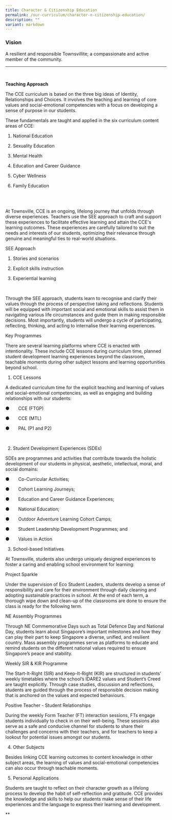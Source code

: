 ```yaml
---
title: Character & Citizenship Education
permalink: /our-curriculum/character-n-citizenship-education/
description: ""
variant: markdown
---
```

<h3>Vision</h3>

A resilient and responsible Townsvillite; a compassionate and active member of the community.<hr><br>

<strong>Teaching Approach</strong>

The CCE curriculum is based on the three big ideas of Identity, Relationships and Choices. It involves the teaching and learning of core values and social-emotional competencies with a focus on developing a sense of purpose in our students.


These fundamentals are taught and applied in the six curriculum content areas of CCE:

1.  National Education
    
2.  Sexuality Education
    
3.  Mental Health
    
4.  Education and Career Guidance
    
5.  Cyber Wellness
    
6.  Family Education
    

<br>&nbsp;

At Townsville, CCE is an ongoing, lifelong journey that unfolds through diverse experiences. Teachers use the SEE approach to craft and support these experiences to facilitate effective learning and attain the CCE's learning outcomes. These experiences are carefully tailored to suit the needs and interests of our students, optimizing their relevance through genuine and meaningful ties to real-world situations.

SEE Approach

1.  Stories and scenarios<br>
    
2.  Explicit skills instruction<br>
    
3.  Experiential learning<br>
    

<br>

Through the SEE approach, students learn to recognise and clarify their values through the process of perspective taking and reflections. Students will be equipped with important social and emotional skills to assist them in navigating various life circumstances and guide them in making responsible decisions. Most importantly, students will undergo a cycle of participating, reflecting, thinking, and acting to internalise their learning experiences.

Key Programmes

There are several learning platforms where CCE is enacted with intentionality. These include CCE lessons during curriculum time, planned student development learning experiences beyond the classroom, teachable moments during other subject lessons and learning opportunities beyond school.<br>

1.  CCE Lessons
    

A dedicated curriculum time for the explicit teaching and learning of values and social-emotional competencies, as well as engaging and building relationships with our students:

● &nbsp; &nbsp; &nbsp; CCE (FTGP)<br>

● &nbsp; &nbsp; &nbsp; CCE (MTL)<br>

● &nbsp; &nbsp; &nbsp; PAL (P1 and P2)<br>

&nbsp;

2.  Student Development Experiences (SDEs)
    

SDEs are programmes and activities that contribute towards the holistic development of our students in physical, aesthetic, intellectual, moral, and social domains:

● &nbsp; &nbsp; &nbsp; Co-Curricular Activities;<br>

● &nbsp; &nbsp; &nbsp; Cohort Learning Journeys;<br>

● &nbsp; &nbsp; &nbsp; Education and Career Guidance Experiences;<br>

● &nbsp; &nbsp; &nbsp; National Education;<br>

● &nbsp; &nbsp; &nbsp; Outdoor Adventure Learning Cohort Camps;<br>

● &nbsp; &nbsp; &nbsp; Student Leadership Development Programmes; and<br>

● &nbsp; &nbsp; &nbsp; Values in Action<br>













3.  School-based Initiatives
    

At Townsville, students also undergo uniquely designed experiences to foster a caring and enabling school environment for learning:

Project Sparkle

Under the supervision of Eco Student Leaders, students develop a sense of responsibility and care for their environment through daily cleaning and adopting sustainable practices in school. At the end of each term, a thorough wipe down and clean-up of the classrooms are done to ensure the class is ready for the following term.



NE Assembly Programmes

Through NE Commemorative Days such as Total Defence Day and National Day, students learn about Singapore’s important milestones and how they can play their part to keep Singapore a diverse, unified, and resilient country. Mass assembly programmes serve as platforms to educate and remind students on the different national values required to ensure Singapore’s peace and stability.

Weekly SIR &amp; KIR Programme

The Start-It-Right (SIR) and Keep-It-Right (KIR) are structured in students’ weekly timetables where the school’s IDARE2 values and Student’s Creed are taught explicitly. Through case studies, discussion and reflections, students are guided through the process of responsible decision making that is anchored on the values and expected behaviours.



Positive Teacher - Student Relationships

During the weekly Form Teacher (FT) interaction sessions, FTs engage students individually to check in on their well-being. These sessions also serve as a safe and conducive channel for students to share their challenges and concerns with their teachers, and for teachers to keep a lookout for potential issues amongst our students.

4.  Other Subjects
    

Besides linking CCE learning outcomes to content knowledge in other subject areas, the learning of values and social-emotional competencies can also occur through teachable moments.

5.  Personal Applications
    

Students are taught to reflect on their character growth as a lifelong process to develop the habit of self-reflection and gratitude. CCE provides the knowledge and skills to help our students make sense of their life experiences and the language to express their learning and development.

  
**